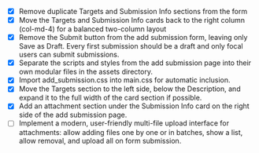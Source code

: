 - [x] Remove duplicate Targets and Submission Info sections from the form
- [x] Move the Targets and Submission Info cards back to the right column (col-md-4) for a balanced two-column layout
- [x] Remove the Submit button from the add submission form, leaving only Save as Draft. Every first submission should be a draft and only focal users can submit submissions.
- [x] Separate the scripts and styles from the add submission page into their own modular files in the assets directory.
- [x] Import add_submission.css into main.css for automatic inclusion.
- [x] Move the Targets section to the left side, below the Description, and expand it to the full width of the card section if possible.
- [x] Add an attachment section under the Submission Info card on the right side of the add submission page.
- [ ] Implement a modern, user-friendly multi-file upload interface for attachments: allow adding files one by one or in batches, show a list, allow removal, and upload all on form submission. 